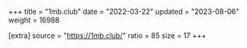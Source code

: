 +++
title = "1mb.club"
date = "2022-03-22"
updated = "2023-08-06"
weight = 16988

[extra]
source = "https://1mb.club/"
ratio = 85
size = 17
+++
